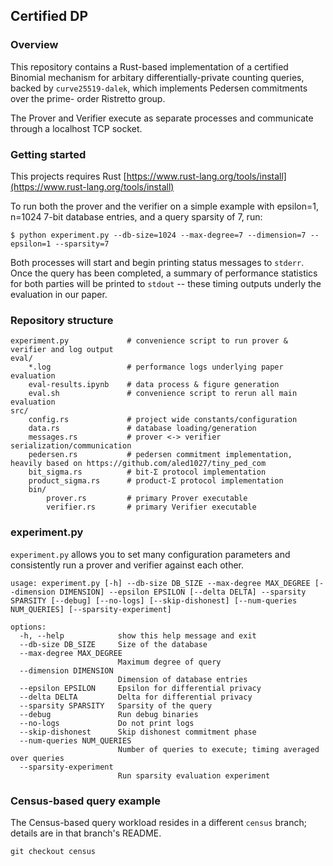 ## Certified DP

### Overview

This repository contains a Rust-based implementation of a certified Binomial mechanism for arbitary differentially-private counting queries, backed by `curve25519-dalek`, which implements Pedersen commitments over the prime-
order Ristretto group.

The Prover and Verifier execute as separate processes and communicate through a localhost TCP socket.

### Getting started

This projects requires Rust [https://www.rust-lang.org/tools/install](https://www.rust-lang.org/tools/install)

To run both the prover and the verifier on a simple example with epsilon=1, n=1024 7-bit database entries, and a query sparsity of 7, run:

`$ python experiment.py --db-size=1024 --max-degree=7 --dimension=7 --epsilon=1 --sparsity=7`

Both processes will start and begin printing status messages to `stderr`. Once the query has been completed, a summary of performance statistics for both parties will be printed to `stdout` -- these timing outputs underly the evaluation in our paper.

### Repository structure

```
experiment.py             # convenience script to run prover & verifier and log output
eval/
    *.log                 # performance logs underlying paper evaluation
    eval-results.ipynb    # data process & figure generation
    eval.sh               # convenience script to rerun all main evaluation
src/
    config.rs             # project wide constants/configuration
    data.rs               # database loading/generation
    messages.rs           # prover <-> verifier serialization/communication
    pedersen.rs           # pedersen commitment implementation, heavily based on https://github.com/aled1027/tiny_ped_com
    bit_sigma.rs          # bit-Σ protocol implementation
    product_sigma.rs      # product-Σ protocol implementation
    bin/
        prover.rs         # primary Prover executable
        verifier.rs       # primary Verifier executable
```

### experiment.py

`experiment.py` allows you to set many configuration parameters and consistently run a prover and verifier against each other.

```
usage: experiment.py [-h] --db-size DB_SIZE --max-degree MAX_DEGREE [--dimension DIMENSION] --epsilon EPSILON [--delta DELTA] --sparsity SPARSITY [--debug] [--no-logs] [--skip-dishonest] [--num-queries NUM_QUERIES] [--sparsity-experiment]

options:
  -h, --help            show this help message and exit
  --db-size DB_SIZE     Size of the database
  --max-degree MAX_DEGREE
                        Maximum degree of query
  --dimension DIMENSION
                        Dimension of database entries
  --epsilon EPSILON     Epsilon for differential privacy
  --delta DELTA         Delta for differential privacy
  --sparsity SPARSITY   Sparsity of the query
  --debug               Run debug binaries
  --no-logs             Do not print logs
  --skip-dishonest      Skip dishonest commitment phase
  --num-queries NUM_QUERIES
                        Number of queries to execute; timing averaged over queries
  --sparsity-experiment
                        Run sparsity evaluation experiment
```

### Census-based query example

The Census-based query workload resides in a different `census` branch; details are in that branch's README.

`git checkout census`